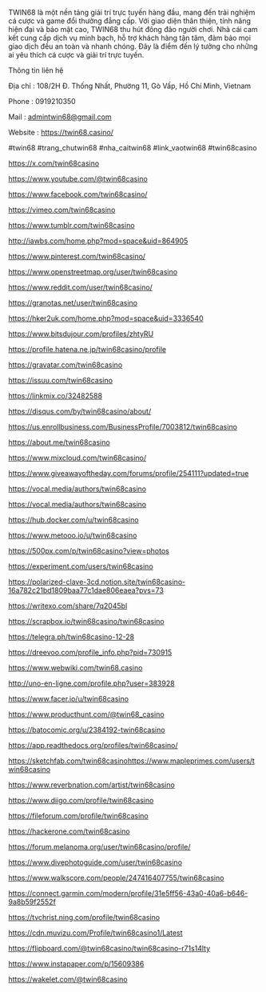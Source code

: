TWIN68 là một nền tảng giải trí trực tuyến hàng đầu, mang đến trải nghiệm cá cược và game đổi thưởng đẳng cấp. Với giao diện thân thiện, tính năng hiện đại và bảo mật cao, TWIN68 thu hút đông đảo người chơi. Nhà cái cam kết cung cấp dịch vụ minh bạch, hỗ trợ khách hàng tận tâm, đảm bảo mọi giao dịch đều an toàn và nhanh chóng. Đây là điểm đến lý tưởng cho những ai yêu thích cá cược và giải trí trực tuyến.

Thông tin liên hệ

Địa chỉ : 108/2H Đ. Thống Nhất, Phường 11, Gò Vấp, Hồ Chí Minh, Vietnam

Phone : 0919210350

Mail : admintwin68@gmail.com

Website : https://twin68.casino/

#twin68 #trang_chutwin68 #nha_caitwin68 #link_vaotwin68 #twin68casino 

https://x.com/twin68casino

https://www.youtube.com/@twin68casino

https://www.facebook.com/twin68casino/

https://vimeo.com/twin68casino

https://www.tumblr.com/twin68casino

http://iawbs.com/home.php?mod=space&uid=864905

https://www.pinterest.com/twin68casino/

https://www.openstreetmap.org/user/twin68casino

https://www.reddit.com/user/twin68casino/

https://granotas.net/user/twin68casino

https://hker2uk.com/home.php?mod=space&uid=3336540

https://www.bitsdujour.com/profiles/zhtyRU

https://profile.hatena.ne.jp/twin68casino/profile

https://gravatar.com/twin68casino

https://issuu.com/twin68casino

https://linkmix.co/32482588

https://disqus.com/by/twin68casino/about/

https://us.enrollbusiness.com/BusinessProfile/7003812/twin68casino

https://about.me/twin68casino

https://www.mixcloud.com/twin68casino/

https://www.giveawayoftheday.com/forums/profile/254111?updated=true

https://vocal.media/authors/twin68casino

https://vocal.media/authors/twin68casino

https://hub.docker.com/u/twin68casino

https://www.metooo.io/u/twin68casino

https://500px.com/p/twin68casino?view=photos

https://experiment.com/users/twin68casino

https://polarized-clave-3cd.notion.site/twin68casino-16a782c21bd1809baa77c1dae806eaea?pvs=73

https://writexo.com/share/7q2045bl

https://scrapbox.io/twin68casino/twin68casino

https://telegra.ph/twin68casino-12-28

https://dreevoo.com/profile_info.php?pid=730915

https://www.webwiki.com/twin68.casino

http://uno-en-ligne.com/profile.php?user=383928

https://www.facer.io/u/twin68casino

https://www.producthunt.com/@twin68_casino

https://batocomic.org/u/2384192-twin68casino

https://app.readthedocs.org/profiles/twin68casino/

https://sketchfab.com/twin68casinohttps://www.mapleprimes.com/users/twin68casino

https://www.reverbnation.com/artist/twin68casino

https://www.diigo.com/profile/twin68casino

https://fileforum.com/profile/twin68casino

https://hackerone.com/twin68casino

https://forum.melanoma.org/user/twin68casino/profile/

https://www.divephotoguide.com/user/twin68casino

https://www.walkscore.com/people/247416407755/twin68casino

https://connect.garmin.com/modern/profile/31e5ff56-43a0-40a6-b646-9a8b59f2552f

https://tvchrist.ning.com/profile/twin68casino

https://cdn.muvizu.com/Profile/twin68casino1/Latest

https://flipboard.com/@twin68casino/twin68casino-r71s14lty

https://www.instapaper.com/p/15609386

https://wakelet.com/@twin68casino 